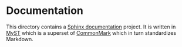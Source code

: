 # Documentation

This directory contains a [Sphinx documentation](https://www.sphinx-doc.org/) project. It is written in [MyST](https://myst-parser.readthedocs.io/) which is a superset of [CommonMark](https://commonmark.org/) which in turn standardizes Markdown.
